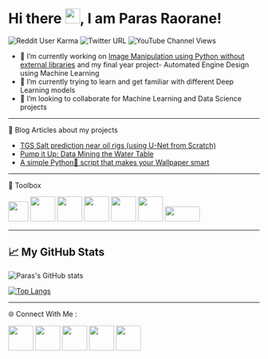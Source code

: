 # Hi there <img src="https://raw.githubusercontent.com/MartinHeinz/MartinHeinz/master/wave.gif" width="30px">, I am Paras Raorane!

![Reddit User Karma](https://img.shields.io/reddit/user-karma/combined/parasraorane?label=%20u%2Fparasraorane&style=social) ![Twitter URL](https://img.shields.io/twitter/url?label=Checkout%20my%20Twitter%21&style=social&url=https%3A%2F%2Ftwitter.com%2Fparasraorane) ![YouTube Channel Views](https://img.shields.io/youtube/channel/views/UCRjZG8VFfTKxdciGYPKPaOQ?label=Youtube%20Channel&style=social)

- 🔭 I’m currently working on [Image Manipulation using Python without external libraries](https://github.com/parasraorane/Image-Manipulation-using-Python-without-external-libraries) and my final year project- Automated Engine Design using Machine Learning
- 🌱 I’m currently trying to learn and get familiar with different Deep Learning models
- 👯 I’m looking to collaborate for Machine Learning and Data Science projects

---

 📘 Blog Articles about my projects
- [TGS Salt prediction near oil rigs (using U-Net from Scratch)](https://medium.com/@parasraorane/tgs-salt-prediction-near-oil-rigs-using-u-net-from-scratch-4d43158f3636)
- [Pump it Up: Data Mining the Water Table](https://medium.com/@parasraorane/pump-it-up-data-mining-the-water-table-af370c3f8e59)
- [A simple Python🐍 script that makes your Wallpaper smart](https://medium.com/@parasraorane/a-simple-python-script-that-makes-your-wallpaper-smart-windows-10-11-ff7157398b70
)

---

 🧰 Toolbox

<img src="https://upload.wikimedia.org/wikipedia/commons/thumb/1/18/ISO_C%2B%2B_Logo.svg/1822px-ISO_C%2B%2B_Logo.svg.png" width="40" height="40"> <img src="https://upload.wikimedia.org/wikipedia/commons/thumb/6/61/HTML5_logo_and_wordmark.svg/768px-HTML5_logo_and_wordmark.svg.png?20170517184425" width="50" height="50"> <img src="https://upload.wikimedia.org/wikipedia/commons/thumb/d/d5/CSS3_logo_and_wordmark.svg/544px-CSS3_logo_and_wordmark.svg.png?20160530175649" width="50" height="50"> <img src="https://upload.wikimedia.org/wikipedia/commons/thumb/c/c3/Python-logo-notext.svg/1200px-Python-logo-notext.svg.png" width="50" height="50">  <img src="https://upload.wikimedia.org/wikipedia/commons/thumb/2/2d/Tensorflow_logo.svg/1200px-Tensorflow_logo.svg.png" width="50" height="50"> <img src="https://upload.wikimedia.org/wikipedia/commons/thumb/a/ae/Keras_logo.svg/768px-Keras_logo.svg.png?20200317115153" width="50" height="50"> <img src="https://upload.wikimedia.org/wikipedia/commons/thumb/3/3c/Flask_logo.svg/690px-Flask_logo.svg.png?20120519143422" width="70" height="30">

---
## 📈 My GitHub Stats

![Paras's GitHub stats](https://github-readme-stats.vercel.app/api?username=parasraorane&show_icons=true&theme=radical)

[![Top Langs](https://github-readme-stats.vercel.app/api/top-langs/?username=parasraorane&layout=compact&theme=radical)](https://github.com/anuraghazra/github-readme-stats)

--- 

🌐 Connect With Me :
<p align="left">
<a href="mailto:parasganeshraorane@gmail.com" target="blank"><img align="center" src="https://upload.wikimedia.org/wikipedia/commons/thumb/7/7e/Gmail_icon_%282020%29.svg/1280px-Gmail_icon_%282020%29.svg.png" height="50" width="50" /></a>
<a href="https://linkedin.com/in/parasraorane" target="blank"><img align="center" src="https://raw.githubusercontent.com/rahuldkjain/github-profile-readme-generator/master/src/images/icons/Social/linked-in-alt.svg" height="50" width="50" /></a>
<a href="https://www.codechef.com/users/parasg" target="blank"><img align="center" src="https://avatars.githubusercontent.com/u/11960354?v=4" height="50" width="50" /></a>
 <a href="https://www.hackerrank.com/parasg" target="blank"><img align="center" src="https://raw.githubusercontent.com/rahuldkjain/github-profile-readme-generator/master/src/images/icons/Social/hackerrank.svg" height="50" width="50" /></a>
 <a href="https://www.leetcode.com/parasg" target="blank"><img align="center" src="https://raw.githubusercontent.com/rahuldkjain/github-profile-readme-generator/master/src/images/icons/Social/leet-code.svg" height="50" width="50" /></a>
 </p>
